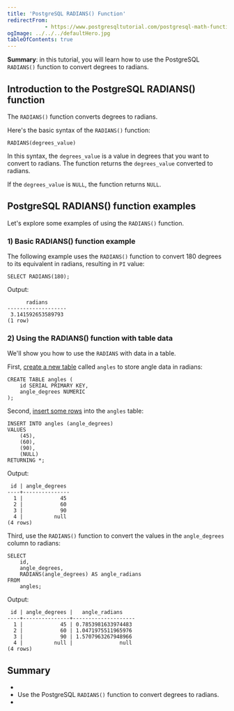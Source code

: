 ```yaml
---
title: 'PostgreSQL RADIANS() Function'
redirectFrom: 
            - https://www.postgresqltutorial.com/postgresql-math-functions/postgresql-radians/
ogImage: ../../../defaultHero.jpg
tableOfContents: true
---
```



**Summary**: in this tutorial, you will learn how to use the PostgreSQL `RADIANS()` function to convert degrees to radians.





## Introduction to the PostgreSQL RADIANS() function





The `RADIANS()` function converts degrees to radians.





Here's the basic syntax of the `RADIANS()` function:





```
RADIANS(degrees_value)
```





In this syntax, the `degrees_value` is a value in degrees that you want to convert to radians. The function returns the `degrees_value` converted to radians.





If the `degrees_value` is `NULL`, the function returns `NULL`.





## PostgreSQL RADIANS() function examples





Let's explore some examples of using the `RADIANS()` function.





### 1) Basic RADIANS() function example





The following example uses the `RADIANS()` function to convert 180 degrees to its equivalent in radians, resulting in `PI` value:





```
SELECT RADIANS(180);
```





Output:





```
      radians
-------------------
 3.141592653589793
(1 row)
```





### 2) Using the RADIANS() function with table data





We'll show you how to use the `RADIANS` with data in a table.





First, [create a new table](/docs/postgresql/postgresql-create-table) called `angles` to store angle data in radians:





```
CREATE TABLE angles (
    id SERIAL PRIMARY KEY,
    angle_degrees NUMERIC
);
```





Second, [insert some rows](/docs/postgresql/postgresql-insert-multiple-rows) into the `angles` table:





```
INSERT INTO angles (angle_degrees)
VALUES
    (45),
    (60),
    (90),
    (NULL)
RETURNING *;
```





Output:





```
 id | angle_degrees
----+---------------
  1 |            45
  2 |            60
  3 |            90
  4 |          null
(4 rows)
```





Third, use the `RADIANS()` function to convert the values in the `angle_degrees` column to radians:





```
SELECT
    id,
    angle_degrees,
    RADIANS(angle_degrees) AS angle_radians
FROM
    angles;
```





Output:





```
 id | angle_degrees |   angle_radians
----+---------------+--------------------
  1 |            45 | 0.7853981633974483
  2 |            60 | 1.0471975511965976
  3 |            90 | 1.5707963267948966
  4 |          null |               null
(4 rows)
```





## Summary





- 
- Use the PostgreSQL `RADIANS()` function to convert degrees to radians.
- 


